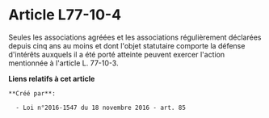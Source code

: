 # Article L77-10-4

Seules les associations agréées et les associations régulièrement déclarées depuis cinq ans au moins et dont l'objet
statutaire comporte la défense d'intérêts auxquels il a été porté atteinte peuvent exercer l'action mentionnée à l'article L.
77-10-3.

**Liens relatifs à cet article**

	**Créé par**:

	  - Loi n°2016-1547 du 18 novembre 2016 - art. 85
